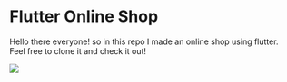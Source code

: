 # Flutter Online Shop

Hello there everyone! so in this repo I made an online shop using flutter. Feel free to clone it and check it out!

<img src="https://github.com/LukieWachtt/flutter-online-shop/blob/main/assets/images/onlineshop-poster.png?raw=true">
